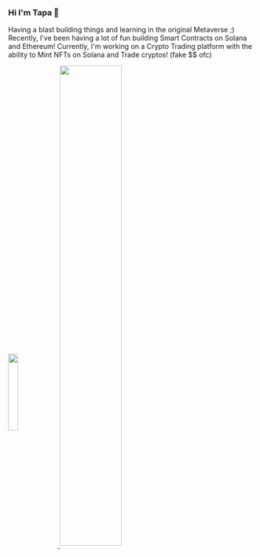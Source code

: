 ### Hi I'm Tapa 👋

Having a blast building things and learning in the original Metaverse ;) 
Recently, I've been having a lot of fun building Smart Contracts on Solana and Ethereum! 
Currently, I'm working on a Crypto Trading platform with the ability to Mint NFTs on Solana and Trade cryptos! (fake $$ ofc)

<a href="https://github.com/tapabratadey">
  <img style="width="20%"; height="20%"; align="center";" src="https://github-readme-stats.vercel.app/api?username=tapabratadey&count_private=true&show_icons=true&theme=dark&custom_title=GitHub%20Stats&include_all_commits=true&line_height=28&border_radius=20" />
</a>
<a href="https://github.com/tapabratadey">
  <img style="width="50%"; height="50%"; align="center";" src="https://github-readme-stats.vercel.app/api/top-langs/?username=tapabratadey&theme=dark&count_private=true&layout=compact&langs_count=10&hide=C%23,ShaderLab&border_radius=20" />
</a>
